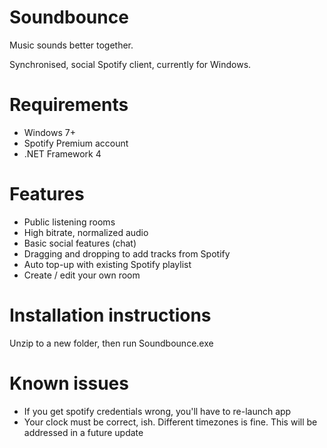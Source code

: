 
Soundbounce 
=========================
Music sounds better together.

Synchronised, social Spotify client, currently for Windows.

Requirements
==========
- Windows 7+
- Spotify Premium account
- .NET Framework 4

Features
=======
- Public listening rooms
- High bitrate, normalized audio
- Basic social features (chat)
- Dragging and dropping to add tracks from Spotify
- Auto top-up with existing Spotify playlist
- Create / edit your own room

Installation instructions
=============
Unzip to a new folder, then run Soundbounce.exe

Known issues
==========
- If you get spotify credentials wrong, you'll have to re-launch app
- Your clock must be correct, ish.  Different timezones is fine.  This will be addressed in a future update